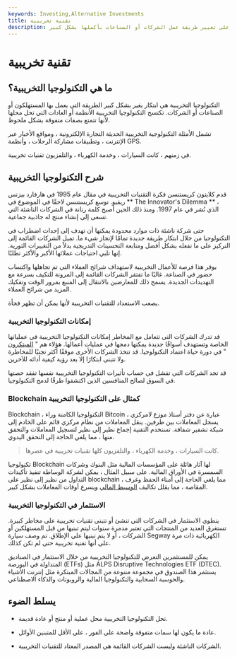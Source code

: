 ```yaml
---
keywords: Investing,Alternative Investments
title: تقنية تخريبية
description: تعمل التكنولوجيا التخريبية على تغيير طريقة عمل الشركات أو الصناعات بأكملها بشكل كبير.
---
```


# تقنية تخريبية
## ما هي التكنولوجيا التخريبية؟

التكنولوجيا التخريبية هي ابتكار يغير بشكل كبير الطريقة التي يعمل بها المستهلكون أو الصناعات أو الشركات. تكتسح التكنولوجيا التخريبية الأنظمة أو العادات التي تحل محلها لأنها تتمتع بصفات متفوقة بشكل ملحوظ.

تشمل الأمثلة التكنولوجية التخريبية الحديثة التجارة الإلكترونية ، ومواقع الأخبار عبر الإنترنت ، وتطبيقات مشاركة الرحلات ، وأنظمة GPS.

في زمنهم ، كانت السيارات ، وخدمة الكهرباء ، والتلفزيون تقنيات تخريبية.

## شرح التكنولوجيا التخريبية

قدم كلايتون كريستنسن فكرة التقنيات التخريبية في مقال عام 1995 في هارفارد بيزنس ريفيو. توسع كريستنسن لاحقًا في الموضوع في ** The Innovator's Dilemma ** ، الذي نُشر في عام 1997. ومنذ ذلك الحين أصبح كلمة رنانة في الشركات الناشئة التي تسعى إلى إنشاء منتج له جاذبية جماعية.

حتى شركة ناشئة ذات موارد محدودة يمكنها أن تهدف إلى إحداث اضطراب في التكنولوجيا من خلال ابتكار طريقة جديدة تمامًا لإنجاز شيء ما. تميل الشركات القائمة إلى التركيز على ما تفعله بشكل أفضل ومتابعة التحسينات التدريجية بدلاً من التغييرات الثورية. إنها تلبي احتياجات عملائها الأكبر والأكثر تطلبًا.

يوفر هذا فرصة للأعمال التخريبية لاستهداف شرائح العملاء التي تم تجاهلها واكتساب حضور في الصناعة. غالبًا ما تفتقر الشركات القائمة إلى المرونة للتكيف بسرعة مع التهديدات الجديدة. يسمح ذلك للمعارضين بالانتقال إلى المنبع بمرور الوقت وتفكيك المزيد من شرائح العملاء.

يصعب الاستعداد للتقنيات التخريبية لأنها يمكن أن تظهر فجأة.

### إمكانات التكنولوجيا التخريبية

قد تدرك الشركات التي تتعامل مع المخاطر إمكانات التكنولوجيا التخريبية في عملياتها الخاصة وتستهدف أسواقًا جديدة يمكنها دمجها في عمليات أعمالها. هؤلاء هم " [المبتكرون](/disruptive-innovation) " في دورة حياة اعتماد التكنولوجيا. قد تتخذ الشركات الأخرى موقفًا أكثر تجنبًا للمخاطرة ولا تتبنى ابتكارًا إلا بعد رؤية كيفية أدائه للآخرين.

قد تجد الشركات التي تفشل في حساب تأثيرات التكنولوجيا التخريبية نفسها تفقد حصتها في السوق لصالح المنافسين الذين اكتشفوا طرقًا لدمج التكنولوجيا.

### Blockchain كمثال على التكنولوجيا التخريبية

Blockchain ، التكنولوجيا الكامنة وراء Bitcoin ، عبارة عن دفتر أستاذ موزع لامركزي يسجل المعاملات بين طرفين. ينقل المعاملات من نظام مركزي قائم على الخادم إلى شبكة تشفير شفافة. تستخدم التقنية إجماع نظير إلى نظير لتسجيل المعاملات والتحقق منها ، مما يلغي الحاجة إلى التحقق اليدوي.

> كانت السيارات ، وخدمة الكهرباء ، والتلفزيون كلها تقنيات تخريبية في عصرها.

>

تكنولوجيا Blockchain لها آثار هائلة على المؤسسات المالية مثل البنوك وشركات السمسرة في الأوراق المالية. على سبيل المثال ، يمكن لشركة الوساطة تنفيذ تأكيدات التداول من نظير إلى نظير على blockchain ، مما يلغي الحاجة إلى أمناء الحفظ وغرف المقاصة ، مما يقلل تكاليف [الوسيط المالي](/financialintermediary) ويسرع أوقات المعاملات بشكل كبير.

### الاستثمار في التكنولوجيا التخريبية

ينطوي الاستثمار في الشركات التي تنشئ أو تتبنى تقنيات تخريبية على مخاطر كبيرة. تستغرق العديد من المنتجات التي تعتبر مدمرة سنوات ليتم تبنيها من قبل المستهلكين أو الشركات ، أو لا يتم تبنيها على الإطلاق. تم وصف سيارة Segway الكهربائية ذات مرة على أنها تقنية تخريبية حتى لم تكن كذلك.

يمكن للمستثمرين التعرض للتكنولوجيا التخريبية من خلال الاستثمار في الصناديق المتداولة في البورصة (ETFs) مثل ALPS Disruptive Technologies ETF (DTEC). يستثمر هذا الصندوق في مجموعة متنوعة من المجالات المبتكرة مثل إنترنت الأشياء والحوسبة السحابية والتكنولوجيا المالية والروبوتات والذكاء الاصطناعي.

## يسلط الضوء

- تحل التكنولوجيا التخريبية محل عملية أو منتج أو عادة قديمة.

- عادة ما يكون لها سمات متفوقة واضحة على الفور ، على الأقل للمتبنين الأوائل.

- الشركات الناشئة وليست الشركات القائمة هي المصدر المعتاد للتقنيات التخريبية.

